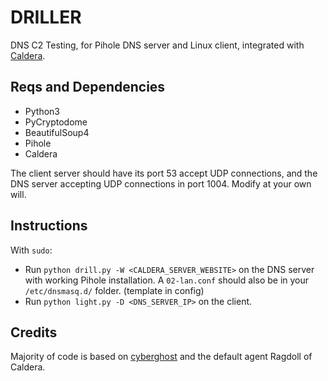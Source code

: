 # DRILLER

DNS C2 Testing, for Pihole DNS server and Linux client, integrated with [Caldera](https://github.com/mitre/caldera).

## Reqs and Dependencies

* Python3
* PyCryptodome
* BeautifulSoup4
* Pihole
* Caldera

The client server should have its port 53 accept UDP connections, and the DNS server accepting UDP connections in port 1004. Modify at your own will.

## Instructions

With `sudo`:
* Run `python drill.py -W <CALDERA_SERVER_WEBSITE>` on the DNS server with working Pihole installation. A `02-lan.conf` should also be in your `/etc/dnsmasq.d/` folder. (template in config)
* Run `python light.py -D <DNS_SERVER_IP>` on the client.

## Credits

Majority of code is based on [cyberghost](https://github.com/illinoistech-itm/cyberghost) and the default agent Ragdoll of Caldera.